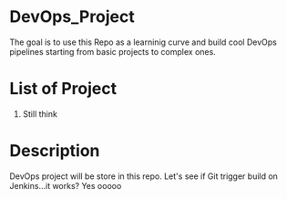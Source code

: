 # DevOps_Project
The goal is to use this Repo as a learninig curve and build cool DevOps pipelines starting from basic projects to complex ones.


# List of Project
1. Still think


# Description
DevOps project will be store in this repo. Let's see if Git trigger build on Jenkins...it works? Yes ooooo

